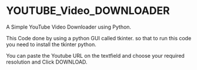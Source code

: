 # YOUTUBE_Video_DOWNLOADER
 
 A Simple YouTube Video Downloader using Python.
 
 This Code done by using a python GUI called tkinter. so that to run this code you need to install the tkinter python.
 
 You can paste the Youtube URL on the textfield and choose your required resolution and Click DOWNLOAD.
 
 
